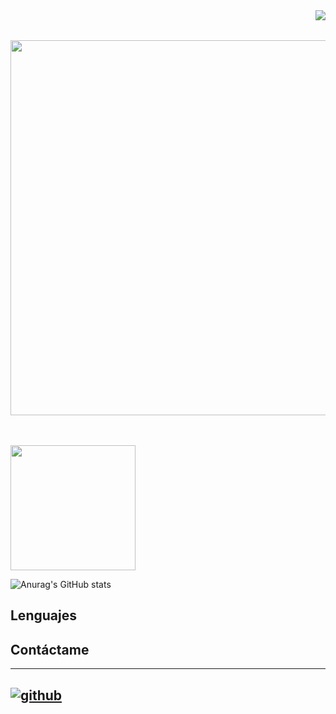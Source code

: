 <img align="right" src="https://visitor-badge.laobi.icu/badge?page_id=TTrincado.TTrincado" />
<br><br>
<p align="center">
  <img src="https://github.com/Anmol-Baranwal/Cool-GIFs-For-GitHub/assets/74038190/80728820-e06b-4f96-9c9e-9df46f0cc0a5" width="600">
</p>
<br><br>

<a href="https://github.com/anuraghazra/github-readme-stats">
  <img height=200 align="center" src="https://github-readme-stats.vercel.app/api?username=TTrincado&theme=tokyonight&show_icons=true&hide=stars,prs&hide_rank=true" />
</a>

![Anurag's GitHub stats](https://github-readme-stats.vercel.app/api?username=TTrincado&theme=tokyonight&show_icons=true&hide=stars,prs&hide_rank=true)
## Lenguajes

## Contáctame
---
[![github](https://cloud.githubusercontent.com/assets/17016297/18839843/0e06a67a-83d2-11e6-993a-b35a182500e0.png)][1]
---
[1]: http://www.github.com/TTrincado

